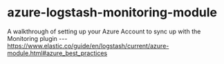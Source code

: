 # azure-logstash-monitoring-module
A walkthrough of setting up your Azure Account to sync up with the Monitoring plugin --- https://www.elastic.co/guide/en/logstash/current/azure-module.html#azure_best_practices
